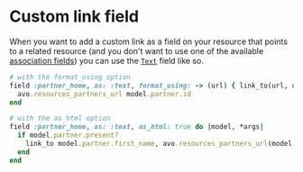 # Custom link field

When you want to add a custom link as a field on your resource that points to a related resource (and you don't want to use one of the available [association fields](../index.md)) you can use the [`Text`](../fields/text) field like so.

```ruby
# with the format_using option
field :partner_home, as: :text, format_using: -> (url) { link_to(url, url, target: "_blank") } do |model, *args|
  avo.resources_partners_url model.partner.id
end

# with the as_html option
field :partner_home, as: :text, as_html: true do |model, *args|
  if model.partner.present?
    link_to model.partner.first_name, avo.resources_partners_url(model.partner.id)
  end
end
```
